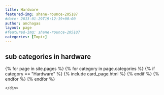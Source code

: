 ```yaml
---
title: Hardware
featured-img: shane-rounce-205187
#date: 2013-01-29T19:12:19+00:00
author: amchagas
layout: page
#featured-img: shane-rounce-205187
categories: [Topic]
---
```


## sub categories in hardware

<section class="blog">
  <div class="container">
    <div class="post-list" itemscope="" itemtype="http://schema.org/Blog">
      {% for page in site.pages %}
        {% for category in page.categories %}
          {% if category == "Hardware" %}
            {% include card_page.html %}
          {% endif %}
        {% endfor %}
      {% endfor %}


    </div>
  </div>
</section>

<!--
## posts that do not belong in a sub category

<section class="blog">
  <div class="container">
    <div class="post-list" itemscope="" itemtype="http://schema.org/Blog">
      {% for post in site.posts %}
        {% for category in post.categories %}
          {% if category == "Hardware" %}
            {% include card.html %}
          {% endif %}
        {% endfor %}
      {% endfor %}


    </div>
  </div>
</section>


-->

<!--

&nbsp;

Here you will find information about existing open hardware platforms, which can be used for several different tasks.

&nbsp;

There are projects such as the [Arduino](http://www.arduino.cc/), or the [SimpleCortex](http://www.brc-electronics.nl/), which are microcontrollers that can be loaded with different programs to control different sensors and devices.

&nbsp;

Other projects that aim to offer a cheap alternative for desktops, while doing more than desktops&#8230; Good examples in this category are the [Beagle board](http://beagleboard.org/#&slider1=1) and the [Raspberry pi](http://www.raspberrypi.org/) (although the latter is not completely open).

&nbsp;

On the wetware class, we have open PCR, and centrifuges available

&nbsp;

Last but not least, there are also complete electrophysiology systems available. In this category are the [Backyard brains](https://backyardbrains.com/) and the [Open ephys](http://open-ephys.org/) initiative.

&nbsp;

-->
